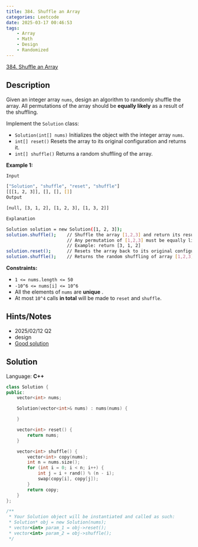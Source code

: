 ```yaml
---
title: 384. Shuffle an Array
categories: Leetcode
date: 2025-03-17 00:46:53
tags:
    - Array
    - Math
    - Design
    - Randomized
---
```


[384. Shuffle an Array](https://leetcode.com/problems/shuffle-an-array/description/?envType=company&envId=linkedin&favoriteSlug=linkedin-three-months)

## Description

Given an integer array `nums`, design an algorithm to randomly shuffle the array. All permutations of the array should be **equally likely**  as a result of the shuffling.

Implement the `Solution` class:

- `Solution(int[] nums)` Initializes the object with the integer array `nums`.
- `int[] reset()` Resets the array to its original configuration and returns it.
- `int[] shuffle()` Returns a random shuffling of the array.

**Example 1:**

```bash
Input

["Solution", "shuffle", "reset", "shuffle"]
[[[1, 2, 3]], [], [], []]
Output

[null, [3, 1, 2], [1, 2, 3], [1, 3, 2]]

Explanation

Solution solution = new Solution([1, 2, 3]);
solution.shuffle();    // Shuffle the array [1,2,3] and return its result.
                       // Any permutation of [1,2,3] must be equally likely to be returned.
                       // Example: return [3, 1, 2]
solution.reset();      // Resets the array back to its original configuration [1,2,3]. Return [1, 2, 3]
solution.shuffle();    // Returns the random shuffling of array [1,2,3]. Example: return [1, 3, 2]

```

**Constraints:**

- `1 <= nums.length <= 50`
- `-10^6 <= nums[i] <= 10^6`
- All the elements of `nums` are **unique** .
- At most `10^4` calls **in total**  will be made to `reset` and `shuffle`.

## Hints/Notes

- 2025/02/12 Q2
- design
- [Good solution](https://leetcode.cn/problems/shuffle-an-array/solutions/1114958/gong-shui-san-xie-xi-pai-suan-fa-yun-yon-0qmy/?envType=company&envId=linkedin&favoriteSlug=linkedin-three-months)

## Solution

Language: **C++**

```C++
class Solution {
public:
    vector<int> nums;

    Solution(vector<int>& nums) : nums(nums) {

    }

    vector<int> reset() {
        return nums;
    }

    vector<int> shuffle() {
        vector<int> copy(nums);
        int n = nums.size();
        for (int i = 0; i < n; i++) {
            int j = i + rand() % (n - i);
            swap(copy[i], copy[j]);
        }
        return copy;
    }
};

/**
 * Your Solution object will be instantiated and called as such:
 * Solution* obj = new Solution(nums);
 * vector<int> param_1 = obj->reset();
 * vector<int> param_2 = obj->shuffle();
 */
```
